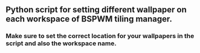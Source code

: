 <h2>Python script for setting different wallpaper on each workspace of BSPWM tiling manager.</h2>
<h3>Make sure to set the correct location for your wallpapers in the script and also the workspace name.</h3>
